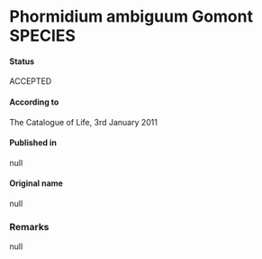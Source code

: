 # Phormidium ambiguum Gomont SPECIES

#### Status
ACCEPTED

#### According to
The Catalogue of Life, 3rd January 2011

#### Published in
null

#### Original name
null

### Remarks
null